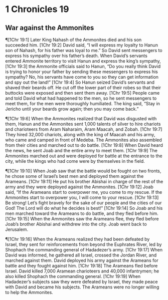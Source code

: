 # 1 Chronicles 19

## War against the Ammonites
¶[1Chr 19:1] Later King Nahash of the Ammonites died and his son succeeded him.
[1Chr 19:2] David said, “I will express my loyalty to Hanun son of Nahash, for his father was loyal to me.” So David sent messengers to express his sympathy over his father’s death. When David’s servants entered Ammonite territory to visit Hanun and express the king’s sympathy,
[1Chr 19:3] the Ammonite officials said to Hanun, “Do you really think David is trying to honor your father by sending these messengers to express his sympathy? No, his servants have come to you so they can get information and spy out the land!”
[1Chr 19:4] So Hanun seized David’s servants and shaved their beards off. He cut off the lower part of their robes so that their buttocks were exposed and then sent them away.
[1Chr 19:5] People came and told David what had happened to the men, so he sent messengers to meet them, for the men were thoroughly humiliated. The king said, “Stay in Jericho until your beards grow again; then you may come back.”

¶[1Chr 19:6] When the Ammonites realized that David was disgusted with them, Hanun and the Ammonites sent 1,000 talents of silver to hire chariots and charioteers from Aram Naharaim, Aram Maacah, and Zobah.
[1Chr 19:7] They hired 32,000 chariots, along with the king of Maacah and his army, who came and camped in front of Medeba. The Ammonites also assembled from their cities and marched out to do battle.
[1Chr 19:8] When David heard the news, he sent Joab and the entire army to meet them.
[1Chr 19:9] The Ammonites marched out and were deployed for battle at the entrance to the city, while the kings who had come were by themselves in the field.

¶[1Chr 19:10] When Joab saw that the battle would be fought on two fronts, he chose some of Israel’s best men and deployed them against the Arameans.
[1Chr 19:11] He put his brother Abishai in charge of the rest of the army and they were deployed against the Ammonites.
[1Chr 19:12] Joab said, “If the Arameans start to overpower me, you come to my rescue. If the Ammonites start to overpower you, I will come to your rescue.
[1Chr 19:13] Be strong! Let’s fight bravely for the sake of our people and the cities of our God! The Lord will do what he decides is best!”
[1Chr 19:14] So Joab and his men marched toward the Arameans to do battle, and they fled before him.
[1Chr 19:15] When the Ammonites saw the Arameans flee, they fled before Joab’s brother Abishai and withdrew into the city. Joab went back to Jerusalem.

¶[1Chr 19:16] When the Arameans realized they had been defeated by Israel, they sent for reinforcements from beyond the Euphrates River, led by Shophach the commanding general of Hadadezer’s army.
[1Chr 19:17] When David was informed, he gathered all Israel, crossed the Jordan River, and marched against them. David deployed his army against the Arameans for battle and they fought against him.
[1Chr 19:18] The Arameans fled before Israel. David killed 7,000 Aramean charioteers and 40,000 infantrymen; he also killed Shophach the commanding general.
[1Chr 19:19] When Hadadezer’s subjects saw they were defeated by Israel, they made peace with David and became his subjects. The Arameans were no longer willing to help the Ammonites.
